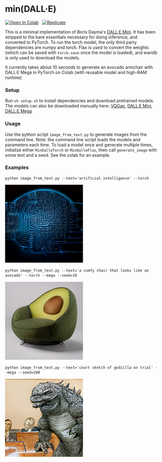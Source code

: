 # min(DALL·E)

[![Open In Colab](https://colab.research.google.com/assets/colab-badge.svg)](https://colab.research.google.com/github/kuprel/min-dalle/blob/main/min_dalle.ipynb) &nbsp;
[![Replicate](https://replicate.com/kuprel/min-dalle/badge)](https://replicate.com/kuprel/min-dalle)

This is a minimal implementation of Boris Dayma's [DALL·E Mini](https://github.com/borisdayma/dalle-mini).  It has been stripped to the bare essentials necessary for doing inference, and converted to PyTorch.  To run the torch model, the only third party dependencies are numpy and torch.  Flax is used to convert the weights (which can be saved with `torch.save` once the model is loaded), and wandb is only used to download the models.

It currently takes about 10 seconds to generate an avocado armchair with DALL·E Mega in PyTorch on Colab (with reusable model and high-RAM runtime)

### Setup

Run `sh setup.sh` to install dependencies and download pretrained models.  The models can also be downloaded manually here: 
[VQGan](https://huggingface.co/dalle-mini/vqgan_imagenet_f16_16384), 
[DALL·E Mini](https://wandb.ai/dalle-mini/dalle-mini/artifacts/DalleBart_model/mini-1/v0/files), 
[DALL·E Mega](https://wandb.ai/dalle-mini/dalle-mini/artifacts/DalleBart_model/mega-1-fp16/v14/files)

### Usage

Use the python script `image_from_text.py` to generate images from the command line.  Note: the command line script loads the models and parameters each time.  To load a model once and generate multiple times, initialize either `MinDalleTorch` or `MinDalleFlax`, then call `generate_image` with some text and a seed.  See the colab for an example.

### Examples

```
python image_from_text.py --text='artificial intelligence' --torch
```
![Alien](examples/artificial_intelligence.png)


```
python image_from_text.py --text='a comfy chair that looks like an avocado' --torch --mega --seed=10
```
![Avocado Armchair](examples/avocado_armchair.png)


```
python image_from_text.py --text='court sketch of godzilla on trial' --mega --seed=100
```

![Godzilla Trial](examples/godzilla_trial.png)

